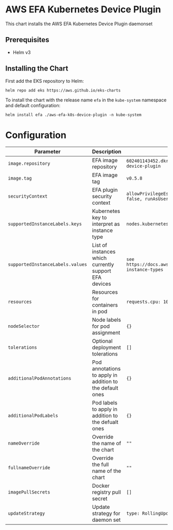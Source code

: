 # AWS EFA Kubernetes Device Plugin
This chart installs the AWS EFA Kubernetes Device Plugin daemonset

## Prerequisites
- Helm v3

## Installing the Chart
First add the EKS repository to Helm:

```shell
helm repo add eks https://aws.github.io/eks-charts
```

To install the chart with the release name `efa` in the `kube-system` namespace and default configuration:

```shell
helm install efa ./aws-efa-k8s-device-plugin -n kube-system
```

# Configuration

Parameter | Description | Default
--- | --- | ---
`image.repository` | EFA image repository | `602401143452.dkr.ecr.us-west-2.amazonaws.com/eks/aws-efa-k8s-device-plugin`
`image.tag` | EFA image tag | `v0.5.8`
`securityContext` | EFA plugin security context | `allowPrivilegeEscalation: true, privileged: true, runAsNonRoot: false, runAsUser: 0`
`supportedInstanceLabels.keys` | Kubernetes key to interpret as instance type | `nodes.kubernetes.io/instance-type`
`supportedInstanceLabels.values` | List of instances which currently support EFA devices | `see https://docs.aws.amazon.com/AWSEC2/latest/UserGuide/efa.html#efa-instance-types`
`resources` | Resources for containers in pod | `requests.cpu: 10m requests.memory: 20Mi`
`nodeSelector` | Node labels for pod assignment | `{}`
`tolerations` | Optional deployment tolerations | `[]`
`additionalPodAnnotations` | Pod annotations to apply in addition to the default ones | `{}`
`additionalPodLabels` | Pod labels to apply in addition to the defualt ones | `{}`
`nameOverride` | Override the name of the chart | `""`
`fullnameOverride` | Override the full name of the chart | `""`
`imagePullSecrets` | Docker registry pull secret | `[]`
`updateStrategy` | Update strategy for daemon set | `type: RollingUpdate`

